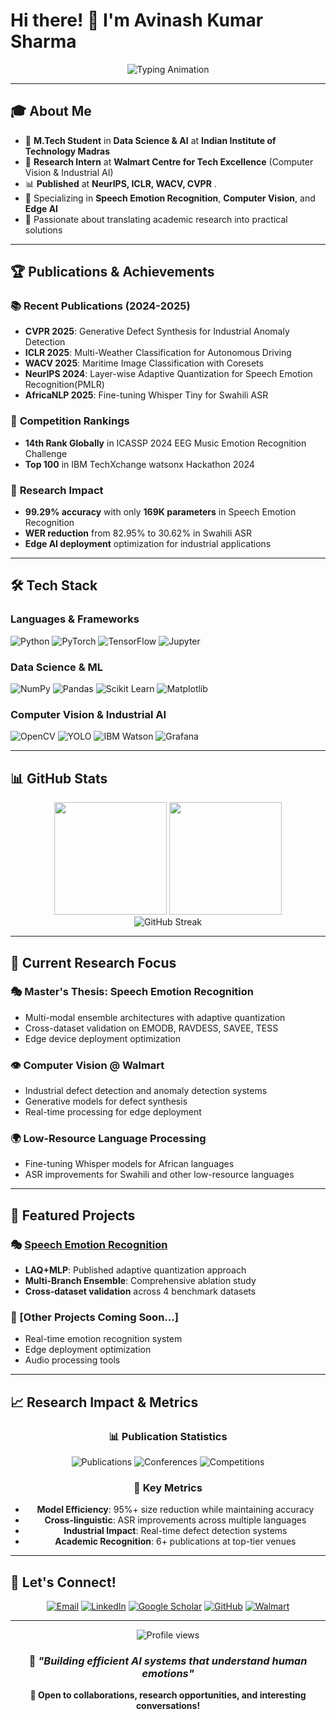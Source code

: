 # Hi there! 👋 I'm Avinash Kumar Sharma

<div align="center">
  <img src="https://readme-typing-svg.herokuapp.com/?lines=🎓+M.Tech+Data+Science+%26+AI+%40+IIT+Madras;📊+Published+at+NeurIPS+%7C+ICLR+%7C+CVPR+%7C+WACV;🧠+Speech+Emotion+Recognition+Researcher;👁️+Computer+Vision+%40+Walmart+Tech+Excellence;🏆+ICASSP+2024+Global+Rank+14th;🌍+Low-Resource+Language+Processing;🚀+Industrial+AI+%26+Edge+Computing;💡+Transforming+Research+into+Real+Solutions&font=Fira%20Code&center=true&width=800&height=60&duration=3000&pause=800&color=58A6FF&size=24" alt="Typing Animation">
</div>

---

## 🎓 About Me

- 🔬 **M.Tech Student** in **Data Science & AI** at **Indian Institute of Technology Madras**
- 🏢 **Research Intern** at **Walmart Centre for Tech Excellence** (Computer Vision & Industrial AI)
- 📊 **Published** at **NeurIPS, ICLR, WACV, CVPR** .
- 🧠 Specializing in **Speech Emotion Recognition**, **Computer Vision**, and **Edge AI**
- 🚀 Passionate about translating academic research into practical solutions

---

## 🏆 Publications & Achievements

### 📚 **Recent Publications (2024-2025)**
- **CVPR 2025**: Generative Defect Synthesis for Industrial Anomaly Detection
- **ICLR 2025**: Multi-Weather Classification for Autonomous Driving
- **WACV 2025**: Maritime Image Classification with Coresets
- **NeurIPS 2024**: Layer-wise Adaptive Quantization for Speech Emotion Recognition(PMLR)
- **AfricaNLP 2025**: Fine-tuning Whisper Tiny for Swahili ASR

### 🏅 **Competition Rankings**
- **14th Rank Globally** in ICASSP 2024 EEG Music Emotion Recognition Challenge
- **Top 100** in IBM TechXchange watsonx Hackathon 2024

### 🎯 **Research Impact**
- **99.29% accuracy** with only **169K parameters** in Speech Emotion Recognition
- **WER reduction** from 82.95% to 30.62% in Swahili ASR
- **Edge AI deployment** optimization for industrial applications

---

## 🛠️ Tech Stack

### **Languages & Frameworks**
![Python](https://img.shields.io/badge/Python-3776AB?style=for-the-badge&logo=python&logoColor=white)
![PyTorch](https://img.shields.io/badge/PyTorch-EE4C2C?style=for-the-badge&logo=pytorch&logoColor=white)
![TensorFlow](https://img.shields.io/badge/TensorFlow-FF6F00?style=for-the-badge&logo=tensorflow&logoColor=white)
![Jupyter](https://img.shields.io/badge/Jupyter-F37626?style=for-the-badge&logo=jupyter&logoColor=white)

### **Data Science & ML**
![NumPy](https://img.shields.io/badge/NumPy-013243?style=for-the-badge&logo=numpy&logoColor=white)
![Pandas](https://img.shields.io/badge/Pandas-150458?style=for-the-badge&logo=pandas&logoColor=white)
![Scikit Learn](https://img.shields.io/badge/scikit--learn-F7931E?style=for-the-badge&logo=scikit-learn&logoColor=white)
![Matplotlib](https://img.shields.io/badge/Matplotlib-11557c?style=for-the-badge&logo=python&logoColor=white)

### **Computer Vision & Industrial AI**
![OpenCV](https://img.shields.io/badge/OpenCV-27338e?style=for-the-badge&logo=OpenCV&logoColor=white)
![YOLO](https://img.shields.io/badge/YOLO-00FFFF?style=for-the-badge&logo=yolo&logoColor=black)
![IBM Watson](https://img.shields.io/badge/IBM%20Watson-052FAD?style=for-the-badge&logo=ibm&logoColor=white)
![Grafana](https://img.shields.io/badge/Grafana-F46800?style=for-the-badge&logo=grafana&logoColor=white)

---

## 📊 GitHub Stats

<div align="center">
  <img height="180em" src="https://github-readme-stats.vercel.app/api?username=AV55CS&show_icons=true&theme=radical&include_all_commits=true&count_private=true"/>
  <img height="180em" src="https://github-readme-stats.vercel.app/api/top-langs/?username=AV55CS&layout=compact&langs_count=7&theme=radical"/>
</div>

<div align="center">
  <img src="https://github-readme-streak-stats.herokuapp.com/?user=AV55CS&theme=radical" alt="GitHub Streak" />
</div>

---

## 🔬 Current Research Focus

### 🎭 **Master's Thesis: Speech Emotion Recognition**
- Multi-modal ensemble architectures with adaptive quantization
- Cross-dataset validation on EMODB, RAVDESS, SAVEE, TESS
- Edge device deployment optimization

### 👁️ **Computer Vision @ Walmart**
- Industrial defect detection and anomaly detection systems
- Generative models for defect synthesis
- Real-time processing for edge deployment

### 🌍 **Low-Resource Language Processing**
- Fine-tuning Whisper models for African languages
- ASR improvements for Swahili and other low-resource languages

---

## 🌟 Featured Projects

### 🎭 [Speech Emotion Recognition](https://github.com/AV55CS/Speech-emotion-Recognition-)
- **LAQ+MLP**: Published adaptive quantization approach
- **Multi-Branch Ensemble**: Comprehensive ablation study
- **Cross-dataset validation** across 4 benchmark datasets

### 🤖 [Other Projects Coming Soon...]
- Real-time emotion recognition system
- Edge deployment optimization
- Audio processing tools

---

## 📈 Research Impact & Metrics

<div align="center">
  
### 📊 **Publication Statistics**
![Publications](https://img.shields.io/badge/Publications-6+-green?style=for-the-badge)
![Conferences](https://img.shields.io/badge/Top%20Venues-NeurIPS%20|%20ICLR%20|%20CVPR%20|%20WACV-blue?style=for-the-badge)
![Competitions](https://img.shields.io/badge/Global%20Rank-14th%20ICASSP%202024-orange?style=for-the-badge)

### 🎯 **Key Metrics**
- **Model Efficiency**: 95%+ size reduction while maintaining accuracy
- **Cross-linguistic**: ASR improvements across multiple languages  
- **Industrial Impact**: Real-time defect detection systems
- **Academic Recognition**: 6+ publications at top-tier venues

</div>

---

## 🤝 Let's Connect!

<div align="center">

[![Email](https://img.shields.io/badge/Email-D14836?style=for-the-badge&logo=gmail&logoColor=white)](mailto:zda23m011@iitmz.ac.in)
[![LinkedIn](https://img.shields.io/badge/LinkedIn-0077B5?style=for-the-badge&logo=linkedin&logoColor=white)](https://linkedin.com/in/avics)
[![Google Scholar](https://img.shields.io/badge/Google%20Scholar-4285F4?style=for-the-badge&logo=googlescholar&logoColor=white)]()
[![GitHub](https://img.shields.io/badge/GitHub-100000?style=for-the-badge&logo=github&logoColor=white)](https://github.com/AV55CS)
[![Walmart](https://img.shields.io/badge/Walmart%20Tech-0071CE?style=for-the-badge&logo=walmart&logoColor=white)]()

</div>

---

<div align="center">
  <img src="https://komarev.com/ghpvc/?username=AV55CS&label=Profile%20views&color=0e75b6&style=flat" alt="Profile views" />
  
  ### 💭 *"Building efficient AI systems that understand human emotions"*
  
  **🎯 Open to collaborations, research opportunities, and interesting conversations!**
</div>
